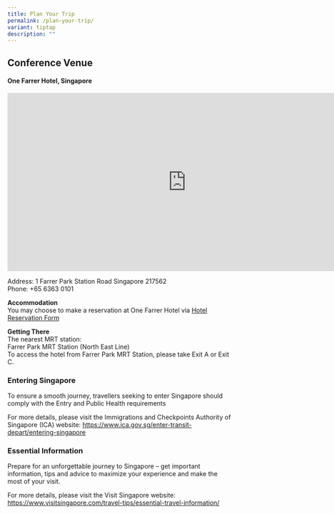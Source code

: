 ```yaml
---
title: Plan Your Trip
permalink: /plan-your-trip/
variant: tiptap
description: ""
---
```

<h2><strong>Conference Venue</strong></h2>
<h4>One Farrer Hotel, Singapore</h4>
<div class="iframe-wrapper">
<iframe style="border:0;" height="400" width="800" allowfullscreen="true" frameborder="0" src="https://www.google.com/maps/embed?pb=!1m18!1m12!1m3!1d3988.771462447102!2d103.85179827660612!3d1.3125456986750113!2m3!1f0!2f0!3f0!3m2!1i1024!2i768!4f13.1!3m3!1m2!1s0x31da19c677cf7f6f%3A0xc21ef0b48ffd7759!2sOne%20Farrer%20Hotel!5e0!3m2!1sen!2ssg!4v1722127970505!5m2!1sen!2ssg"></iframe>
</div>
<p>Address: 1 Farrer Park Station Road Singapore 217562
<br>Phone: +65 6363 0101</p>
<p><strong>Accommodation</strong>
<br>You may choose to make a reservation at One Farrer Hotel via <a href="/files/One_Farrer_Hotel_Reservation_Form___IMH_19_to_22_Nov_2024.pdf" rel="noopener noreferrer nofollow" target="_blank">Hotel Reservation Form</a>
</p>
<p><strong>Getting There</strong>
<br>The nearest MRT station:
<br>Farrer Park MRT Station (North East Line)
<br>To access the hotel from Farrer Park MRT Station, please take Exit A or
Exit C.</p>
<h3>Entering Singapore</h3>
<p>To ensure a smooth journey, travellers seeking to enter Singapore should
comply with the Entry and Public Health requirements</p>
<p>For more details, please visit the Immigrations and Checkpoints Authority
of Singapore (ICA) website: <a href="https://www.ica.gov.sg/enter-transit-depart/entering-singapore" rel="noopener noreferrer nofollow" target="_blank"><u>https://www.ica.gov.sg/enter-transit-depart/entering-singapore</u></a>
</p>
<h3>Essential Information</h3>
<p>Prepare for an unforgettable journey to Singapore – get important information,
tips and advice to maximize your experience and make the most of your visit.</p>
<p>For more details, please visit the Visit Singapore website: <a href="https://www.visitsingapore.com/travel-tips/essential-travel-information/" rel="noopener noreferrer nofollow" target="_blank">https://www.visitsingapore.com/travel-tips/essential-travel-information/</a>
</p>
<p></p>